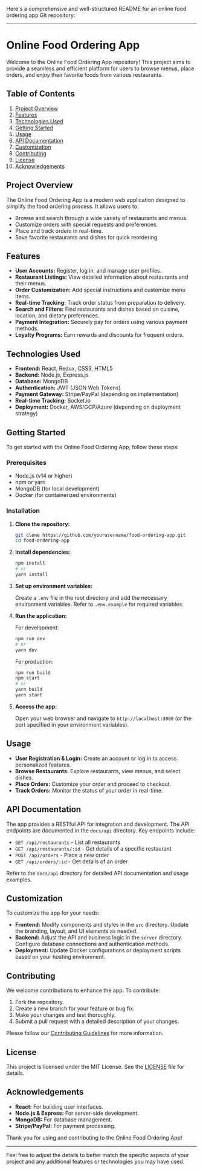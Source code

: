 Here's a comprehensive and well-structured README for an online food ordering app Git repository:

---

# Online Food Ordering App

Welcome to the Online Food Ordering App repository! This project aims to provide a seamless and efficient platform for users to browse menus, place orders, and enjoy their favorite foods from various restaurants.

## Table of Contents

1. [Project Overview](#project-overview)
2. [Features](#features)
3. [Technologies Used](#technologies-used)
4. [Getting Started](#getting-started)
5. [Usage](#usage)
6. [API Documentation](#api-documentation)
7. [Customization](#customization)
8. [Contributing](#contributing)
9. [License](#license)
10. [Acknowledgements](#acknowledgements)

## Project Overview

The Online Food Ordering App is a modern web application designed to simplify the food ordering process. It allows users to:

- Browse and search through a wide variety of restaurants and menus.
- Customize orders with special requests and preferences.
- Place and track orders in real-time.
- Save favorite restaurants and dishes for quick reordering.

## Features

- **User Accounts:** Register, log in, and manage user profiles.
- **Restaurant Listings:** View detailed information about restaurants and their menus.
- **Order Customization:** Add special instructions and customize menu items.
- **Real-time Tracking:** Track order status from preparation to delivery.
- **Search and Filters:** Find restaurants and dishes based on cuisine, location, and dietary preferences.
- **Payment Integration:** Securely pay for orders using various payment methods.
- **Loyalty Programs:** Earn rewards and discounts for frequent orders.

## Technologies Used

- **Frontend:** React, Redux, CSS3, HTML5
- **Backend:** Node.js, Express.js
- **Database:** MongoDB
- **Authentication:** JWT (JSON Web Tokens)
- **Payment Gateway:** Stripe/PayPal (depending on implementation)
- **Real-time Tracking:** Socket.io
- **Deployment:** Docker, AWS/GCP/Azure (depending on deployment strategy)

## Getting Started

To get started with the Online Food Ordering App, follow these steps:

### Prerequisites

- Node.js (v14 or higher)
- npm or yarn
- MongoDB (for local development)
- Docker (for containerized environments)

### Installation

1. **Clone the repository:**

    ```bash
    git clone https://github.com/yourusername/food-ordering-app.git
    cd food-ordering-app
    ```

2. **Install dependencies:**

    ```bash
    npm install
    # or
    yarn install
    ```

3. **Set up environment variables:**

    Create a `.env` file in the root directory and add the necessary environment variables. Refer to `.env.example` for required variables.

4. **Run the application:**

    For development:

    ```bash
    npm run dev
    # or
    yarn dev
    ```

    For production:

    ```bash
    npm run build
    npm start
    # or
    yarn build
    yarn start
    ```

5. **Access the app:**

    Open your web browser and navigate to `http://localhost:3000` (or the port specified in your environment variables).

## Usage

- **User Registration & Login:** Create an account or log in to access personalized features.
- **Browse Restaurants:** Explore restaurants, view menus, and select dishes.
- **Place Orders:** Customize your order and proceed to checkout.
- **Track Orders:** Monitor the status of your order in real-time.

## API Documentation

The app provides a RESTful API for integration and development. The API endpoints are documented in the `docs/api` directory. Key endpoints include:

- `GET /api/restaurants` - List all restaurants
- `GET /api/restaurants/:id` - Get details of a specific restaurant
- `POST /api/orders` - Place a new order
- `GET /api/orders/:id` - Get details of an order

Refer to the `docs/api` directory for detailed API documentation and usage examples.

## Customization

To customize the app for your needs:

- **Frontend:** Modify components and styles in the `src` directory. Update the branding, layout, and UI elements as needed.
- **Backend:** Adjust the API and business logic in the `server` directory. Configure database connections and authentication methods.
- **Deployment:** Update Docker configurations or deployment scripts based on your hosting environment.

## Contributing

We welcome contributions to enhance the app. To contribute:

1. Fork the repository.
2. Create a new branch for your feature or bug fix.
3. Make your changes and test thoroughly.
4. Submit a pull request with a detailed description of your changes.

Please follow our [Contributing Guidelines](CONTRIBUTING.md) for more information.

## License

This project is licensed under the MIT License. See the [LICENSE](LICENSE) file for details.

## Acknowledgements

- **React:** For building user interfaces.
- **Node.js & Express:** For server-side development.
- **MongoDB:** For database management.
- **Stripe/PayPal:** For payment processing.

Thank you for using and contributing to the Online Food Ordering App!

---

Feel free to adjust the details to better match the specific aspects of your project and any additional features or technologies you may have used.
